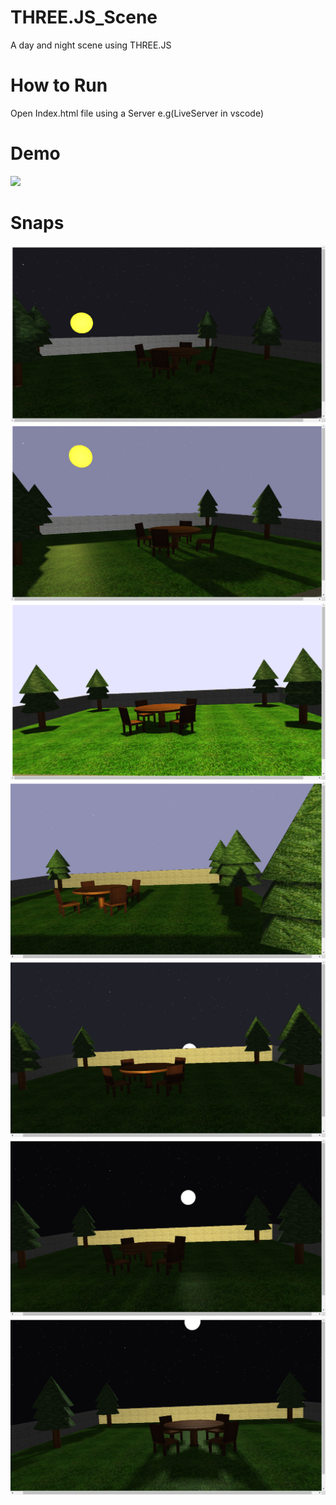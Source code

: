 # THREE.JS_Scene
 A day and night scene using THREE.JS
# How to Run
 Open Index.html file using a Server e.g(LiveServer in vscode)
# Demo
![](images/demo.gif)

# Snaps
![](images/image%20(1).png)
![](images/image%20(2).png)
![](images/image%20(3).png)
![](images/image%20(4).png)
![](images/image%20(5).png)
![](images/image%20(6).png)
![](images/image%20(7).png)

